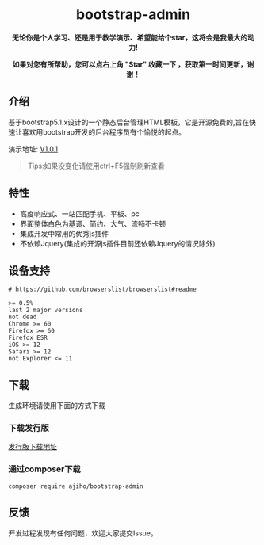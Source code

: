 <h1 align="center">bootstrap-admin</h1> 

<p align="center">    
    <b>无论你是个人学习、还是用于教学演示、希望能给个star，这将会是我最大的动力!</b>
</p>
<p align="center">    
    <b>如果对您有所帮助，您可以点右上角 "Star" 收藏一下 ，获取第一时间更新，谢谢！</b>
</p>

## 介绍

基于bootstrap5.1.x设计的一个静态后台管理HTML模板，它是开源免费的,旨在快速让喜欢用bootstrap开发的后台程序员有个愉悦的起点。

演示地址:
[V1.0.1](https://ajiho.gitee.io/bootstrap-admin)

> Tips:如果没变化请使用ctrl+F5强制刷新查看

## 特性

- 高度响应式、一站匹配手机、平板、pc
- 界面整体白色为基调、简约、大气、流畅不卡顿
- 集成开发中常用的优秀js插件
- 不依赖Jquery(集成的开源js插件目前还依赖Jquery的情况除外)

## 设备支持

~~~
# https://github.com/browserslist/browserslist#readme

>= 0.5%
last 2 major versions
not dead
Chrome >= 60
Firefox >= 60
Firefox ESR
iOS >= 12
Safari >= 12
not Explorer <= 11
~~~

## 下载

生成环境请使用下面的方式下载

### 下载发行版

[发行版下载地址](https://gitee.com/ajiho/bootstrap-admin/releases)

### 通过composer下载

~~~
composer require ajiho/bootstrap-admin
~~~

## 反馈

开发过程发现有任何问题，欢迎大家提交Issue。

